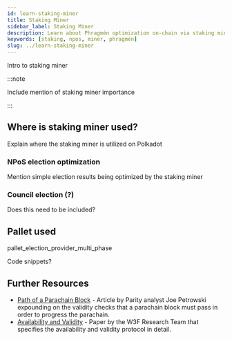 ```yaml
---
id: learn-staking-miner
title: Staking Miner
sidebar_label: Staking Miner
description: Learn about Phragmén optimization on-chain via staking miners
keywords: [staking, npos, miner, phragmén]
slug: ../learn-staking-miner
---
```


Intro to staking miner

:::note

Include mention of staking miner importance

:::

## Where is staking miner used?

Explain where the staking miner is utilized on Polkadot

### NPoS election optimization

Mention simple election results being optimized by the staking miner

### Council election (?)

Does this need to be included?

## Pallet used 

pallet_election_provider_multi_phase

Code snippets?

## Further Resources

- [Path of a Parachain Block][life of] - Article by Parity analyst Joe Petrowski expounding on the
  validity checks that a parachain block must pass in order to progress the parachain.
- [Availability and Validity][anv paper] - Paper by the W3F Research Team that specifies the
  availability and validity protocol in detail.

[reed solomon]: https://en.wikipedia.org/wiki/Reed%E2%80%93Solomon_error_correction
[pruning]: https://example.org
[life of]: https://polkadot.network/the-path-of-a-parachain-block/
[anv paper]: https://github.com/w3f/research/tree/85cd4adfccb7d435f21cd9fd249cd1b7f5167537/docs/papers/AnV
